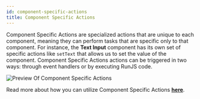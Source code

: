 ```yaml
---
id: component-specific-actions
title: Component Specific Actions
---
```


Component Specific Actions are specialized actions that are unique to each component, meaning they can perform tasks that are specific only to that component. For instance, the **Text Input** component has its own set of specific actions like `setText` that allows us to set the value of the component. Component Specific Actions actions can be triggered in two ways: through event handlers or by executing RunJS code. 

<div style={{textAlign: 'center'}}>
    <img style={{ marginBottom:'15px'}} className="screenshot-full" src="/img/jumpstart-concepts/component-specific-actions/component-specific-actions-preview.png" alt="Preview Of Component Specific Actions" />
</div>

Read more about how you can utilize Component Specific Actions **[here](/docs/actions/control-component/)**.